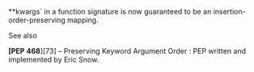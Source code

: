 **kwargs` in a function signature is now guaranteed to be an insertion-order-preserving mapping.

See also

**[PEP 468**][73] – Preserving Keyword Argument Order
: PEP written and implemented by Eric Snow.
